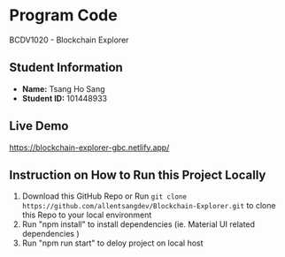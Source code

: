 # Program Code

BCDV1020 - Blockchain Explorer

## Student Information

- **Name:** Tsang Ho Sang
- **Student ID:** 101448933

## Live Demo
https://blockchain-explorer-gbc.netlify.app/

## Instruction on How to Run this Project Locally
1. Download this GitHub Repo or Run ```git clone https://github.com/allentsangdev/Blockchain-Explorer.git``` to clone this Repo to your local environment
2. Run "npm install" to install dependencies (ie. Material UI related dependencies )
3. Run "npm run start" to deloy project on local host